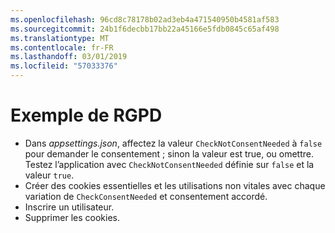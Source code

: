```yaml
---
ms.openlocfilehash: 96cd8c78178b02ad3eb4a471540950b4581af583
ms.sourcegitcommit: 24b1f6decbb17bb22a45166e5fdb0845c65af498
ms.translationtype: MT
ms.contentlocale: fr-FR
ms.lasthandoff: 03/01/2019
ms.locfileid: "57033376"
---
```

# <a name="gdpr-sample"></a>Exemple de RGPD

* Dans *appsettings.json*, affectez la valeur `CheckNotConsentNeeded` à `false` pour demander le consentement ; sinon la valeur est true, ou omettre. Testez l’application avec `CheckNotConsentNeeded` définie sur `false` et la valeur `true`.
* Créer des cookies essentielles et les utilisations non vitales avec chaque variation de `CheckConsentNeeded` et consentement accordé.
* Inscrire un utilisateur.
* Supprimer les cookies.
